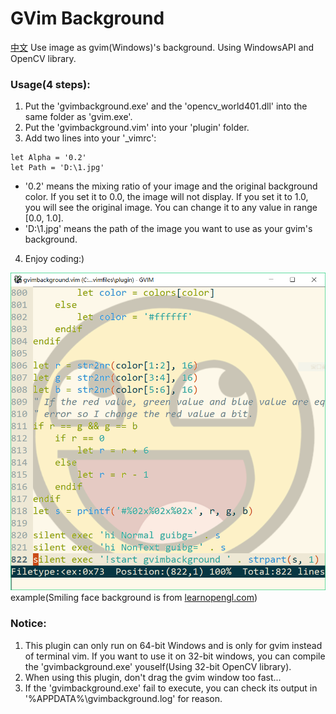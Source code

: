 # GVim Background
[中文](https://github.com/ZimingYuan/gvimbackground/blob/master/README_zh.md)
Use image as gvim(Windows)'s background. Using WindowsAPI and OpenCV library.
### Usage(4 steps):
1. Put the 'gvimbackground.exe' and the 'opencv_world401.dll' into the same folder as 'gvim.exe'.
2. Put the 'gvimbackground.vim' into your 'plugin' folder.
3. Add two lines into your '_vimrc':
```
let Alpha = '0.2'
let Path = 'D:\1.jpg'
```
* '0.2' means the mixing ratio of your image and the original background color. If you set it to 0.0, the image will not display. If you set it to 1.0, you will see the original image. You can change it to any value in range [0.0, 1.0].
* 'D:\1.jpg' means the path of the image you want to use as your gvim's background.
4. Enjoy coding:)

![](https://github.com/ZimingYuan/gvimbackground/blob/master/example.png)
example(Smiling face background is from [learnopengl.com](https://learnopengl.com/img/textures/awesomeface.png))
### Notice:
1. This plugin can only run on 64-bit Windows and is only for gvim instead of terminal vim. If you want to use it on 32-bit windows, you can compile the 'gvimbackground.exe' youself(Using 32-bit OpenCV library).
2. When using this plugin, don't drag the gvim window too fast...
3. If the 'gvimbackground.exe' fail to execute, you can check its output in '%APPDATA%\gvimbackground.log' for reason.

